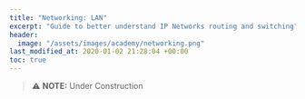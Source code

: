 ```yaml
---
title: "Networking: LAN"
excerpt: "Guide to better understand IP Networks routing and switching"
header:
  image: "/assets/images/academy/networking.png"
last_modified_at: 2020-01-02 21:28:04 +00:00
toc: true
---
```


> :warning: **NOTE:** Under Construction
